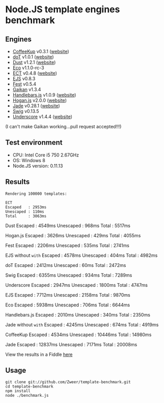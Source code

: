 # Node.JS template engines benchmark

## Engines

- [CoffeeKup](https://github.com/mauricemach/coffeekup) v0.3.1 ([website](http://coffeekup.org/))
- [doT](https://github.com/olado/doT) v1.0.1 ([website](http://olado.github.com/doT/))
- [Dust](https://github.com/linkedin/dustjs) v1.2.1 ([website](http://linkedin.github.com/dustjs/))
- [Eco](https://github.com/sstephenson/eco) v1.1.0-rc-3
- [ECT](https://github.com/baryshev/ect) v0.4.8 ([website](http://ectjs.com/))
- [EJS](https://github.com/visionmedia/ejs) v0.8.3
- [Fest](https://github.com/mailru/fest) v0.5.4
- [Gaikan](https://github.com/Deathspike/gaikan) v1.3.4
- [Handlebars.js](https://github.com/wycats/handlebars.js/) v1.0.9 ([website](http://handlebarsjs.com/))
- [Hogan.js](https://github.com/twitter/hogan.js) v2.0.0 ([website](http://twitter.github.com/hogan.js/))
- [Jade](https://github.com/visionmedia/jade) v0.28.1 ([website](http://jade-lang.com/))
- [Swig](https://github.com/paularmstrong/swig) v0.13.5
- [Underscore](https://github.com/documentcloud/underscore) v1.4.4 ([website](http://underscorejs.org/))

(I can't make Gaikan working...pull request accepted!!!)

## Test environment

- CPU: Intel Core i5 750 2.67GHz
- OS: Windows 8
- Node.JS version: 0.11.13

## Results

	Rendering 100000 templates:

	ECT
    Escaped   : 2953ms
    Unescaped : 110ms
    Total     : 3063ms

  Dust
    Escaped   : 4549ms
    Unescaped : 968ms
    Total     : 5517ms

  Hogan.js
    Escaped   : 3626ms
    Unescaped : 429ms
    Total     : 4055ms

  Fest
    Escaped   : 2206ms
    Unescaped : 535ms
    Total     : 2741ms

  EJS without `with`
    Escaped   : 4578ms
    Unescaped : 404ms
    Total     : 4982ms

  doT
    Escaped   : 2412ms
    Unescaped : 60ms
    Total     : 2472ms

  Swig
    Escaped   : 6355ms
    Unescaped : 934ms
    Total     : 7289ms

  Underscore
    Escaped   : 2947ms
    Unescaped : 1800ms
    Total     : 4747ms

  EJS
    Escaped   : 7712ms
    Unescaped : 2158ms
    Total     : 9870ms

  Eco
    Escaped   : 5938ms
    Unescaped : 706ms
    Total     : 6644ms

  Handlebars.js
    Escaped   : 2010ms
    Unescaped : 340ms
    Total     : 2350ms

  Jade without `with`
    Escaped   : 4245ms
    Unescaped : 674ms
    Total     : 4919ms

  CoffeeKup
    Escaped   : 4534ms
    Unescaped : 10446ms
    Total     : 14980ms

  Jade
    Escaped   : 12837ms
    Unescaped : 7171ms
    Total     : 20008ms

View the results in a Fiddle [here](http://jsfiddle.net/zweer/bkwLK/)

## Usage

	git clone git://github.com/Zweer/template-benchmark.git
	cd template-benchmark
	npm install
	node ./benchmark.js
